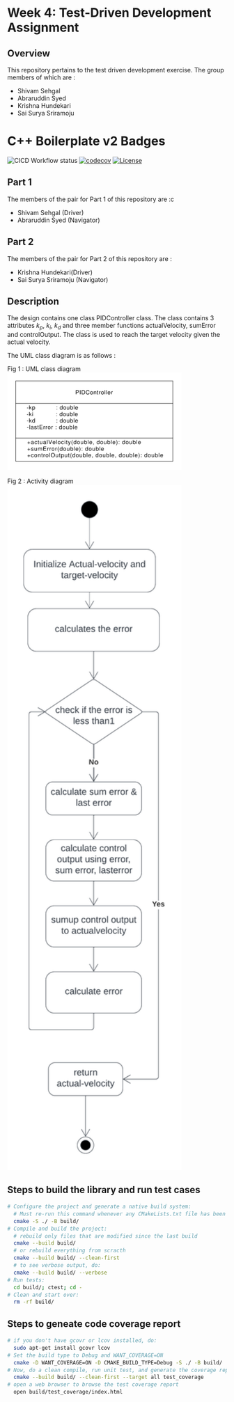 # Week 4: Test-Driven Development Assignment 

## Overview

This repository pertains to the test driven development exercise. The group members of which are :

- Shivam Sehgal
- Abraruddin Syed
- Krishna Hundekari
- Sai Surya Sriramoju

# C++ Boilerplate v2 Badges
![CICD Workflow status](https://github.com/shivamsehgal77/TDD-pid-controller/actions/workflows/run-unit-test-and-upload-codecov.yml/badge.svg) [![codecov](https://codecov.io/gh/shivamsehgal77/TDD-pid-controller/branch/main/graph/badge.svg)](https://app.codecov.io/gh/shivamsehgal77/TDD-pid-controller) [![License](https://img.shields.io/badge/license-MIT-blue.svg)](LICENSE)

## Part 1 
The members of the pair for Part 1 of this repository are :c
 - Shivam Sehgal (Driver)
 - Abraruddin Syed (Navigator)

 ## Part 2 
The members of the pair for Part 2 of this repository are :
 - Krishna Hundekari(Driver)
 - Sai Surya Sriramoju (Navigator)
 
## Description
The design contains one class PIDController class. The class contains 3 attributes $k_p$, $k_i$, $k_d$ and 
three member functions actualVelocity, sumError and controlOutput. The class is used to reach the target velocity given the actual velocity.


The UML class diagram is as follows : 

Fig 1 :  UML class diagram  
<img alt="UML" src="UML-PID-Controller/UML_B-1.png" width="400" /> 


Fig 2 :  Activity diagram  
<img alt="Activity" src="UML-PID-Controller/Class_Activity_Diagram.png" width="400" />  


## Steps to build the library and run test cases
``` bash
# Configure the project and generate a native build system:
  # Must re-run this command whenever any CMakeLists.txt file has been changed.
  cmake -S ./ -B build/
# Compile and build the project:
  # rebuild only files that are modified since the last build
  cmake --build build/
  # or rebuild everything from scracth
  cmake --build build/ --clean-first
  # to see verbose output, do:
  cmake --build build/ --verbose
# Run tests:
  cd build/; ctest; cd -
# Clean and start over:
  rm -rf build/
```


## Steps to geneate code coverage report
```bash
# if you don't have gcovr or lcov installed, do:
  sudo apt-get install gcovr lcov
# Set the build type to Debug and WANT_COVERAGE=ON
  cmake -D WANT_COVERAGE=ON -D CMAKE_BUILD_TYPE=Debug -S ./ -B build/
# Now, do a clean compile, run unit test, and generate the coverage report
  cmake --build build/ --clean-first --target all test_coverage
# open a web browser to browse the test coverage report
  open build/test_coverage/index.html



